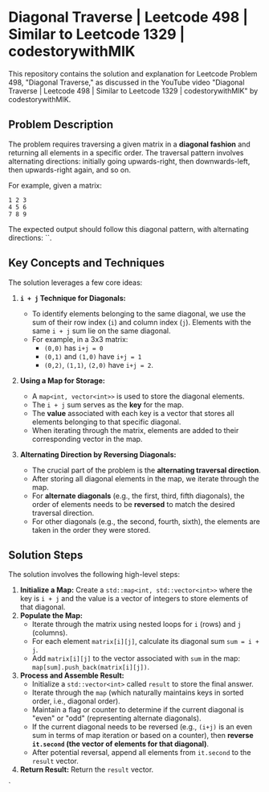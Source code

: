 
# Diagonal Traverse | Leetcode 498 | Similar to Leetcode 1329 | codestorywithMIK

This repository contains the solution and explanation for Leetcode Problem 498, "Diagonal Traverse," as discussed in the YouTube video "Diagonal Traverse | Leetcode 498 | Similar to Leetcode 1329 | codestorywithMIK" by codestorywithMIK.

## Problem Description

The problem requires traversing a given matrix in a **diagonal fashion** and returning all elements in a specific order. The traversal pattern involves alternating directions: initially going upwards-right, then downwards-left, then upwards-right again, and so on.

For example, given a matrix:
```
1 2 3
4 5 6
7 8 9
```
The expected output should follow this diagonal pattern, with alternating directions: ``.

## Key Concepts and Techniques

The solution leverages a few core ideas:

1.  **`i + j` Technique for Diagonals:**
    *   To identify elements belonging to the same diagonal, we use the sum of their row index (`i`) and column index (`j`). Elements with the same `i + j` sum lie on the same diagonal.
    *   For example, in a 3x3 matrix:
        *   `(0,0)` has `i+j = 0`
        *   `(0,1)` and `(1,0)` have `i+j = 1`
        *   `(0,2)`, `(1,1)`, `(2,0)` have `i+j = 2`.

2.  **Using a Map for Storage:**
    *   A `map<int, vector<int>>` is used to store the diagonal elements.
    *   The `i + j` sum serves as the **key** for the map.
    *   The **value** associated with each key is a vector that stores all elements belonging to that specific diagonal.
    *   When iterating through the matrix, elements are added to their corresponding vector in the map.

3.  **Alternating Direction by Reversing Diagonals:**
    *   The crucial part of the problem is the **alternating traversal direction**.
    *   After storing all diagonal elements in the map, we iterate through the map.
    *   For **alternate diagonals** (e.g., the first, third, fifth diagonals), the order of elements needs to be **reversed** to match the desired traversal direction.
    *   For other diagonals (e.g., the second, fourth, sixth), the elements are taken in the order they were stored.

## Solution Steps

The solution involves the following high-level steps:

1.  **Initialize a Map:** Create a `std::map<int, std::vector<int>>` where the key is `i + j` and the value is a vector of integers to store elements of that diagonal.
2.  **Populate the Map:**
    *   Iterate through the matrix using nested loops for `i` (rows) and `j` (columns).
    *   For each element `matrix[i][j]`, calculate its diagonal sum `sum = i + j`.
    *   Add `matrix[i][j]` to the vector associated with `sum` in the map: `map[sum].push_back(matrix[i][j])`.
3.  **Process and Assemble Result:**
    *   Initialize a `std::vector<int>` called `result` to store the final answer.
    *   Iterate through the `map` (which naturally maintains keys in sorted order, i.e., diagonal order).
    *   Maintain a flag or counter to determine if the current diagonal is "even" or "odd" (representing alternate diagonals).
    *   If the current diagonal needs to be reversed (e.g., `(i+j)` is an even sum in terms of map iteration or based on a counter), then **reverse `it.second` (the vector of elements for that diagonal)**.
    *   After potential reversal, append all elements from `it.second` to the `result` vector.
4.  **Return Result:** Return the `result` vector.

`